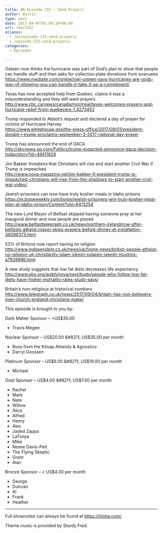 ```yaml
---
title: AN Episode 215 – Send Prayers
author: Dustin
type: post
date: 2017-09-07T01:05:20+00:00
url: /an/215/
aliases:
  - /an/episode-215-send-prayers/
  - /episode-215-send-prayers/
categories:
  - Episodes

---
```

<div id="buzzsprout-player-10552894"></div><script src="https://www.buzzsprout.com/1983601/10552894-episode-215-send-prayers.js?container_id=buzzsprout-player-10552894&player=small" type="text/javascript" charset="utf-8"></script>

<!--more-->
Osteen now thinks the hurricane was part of God&#8217;s plan to show that people can handle stuff and then asks for collection plate donations from evacuees
<https://www.mediaite.com/online/joel-osteen-says-hurricanes-are-gods-way-of-showing-you-can-handle-it-take-it-as-a-compliment/>

Texas has now accepted help from Quebec, claims it was a misunderstanding and they still want prayers  
<http://www.cbc.ca/news/canada/montreal/texas-welcomes-prayers-and-hurricane-relief-from-quebecers-1.4273452>

Trump responded to Abbot’s request and declared a day of prayer for victims of Hurricane Harvey  
<https://www.whitehouse.gov/the-press-office/2017/09/01/president-donald-j-trump-proclaims-september-3-2017-national-day-prayer>

Trump has announced the end of DACA  
<http://abcnews.go.com/Politics/trump-expected-announce-daca-decision-today/story?id=49611829>

Jim Bakker threatens that Christians will rise and start another Civil War if Trump is impeached  
<http://www.nova-magazine.net/jim-bakker-if-president-trump-is-impeached-christians-will-rise-from-the-shadows-to-start-another-civil-war-video/>

Jewish prisoners can now have truly kosher meals in Idaho prisons  
<https://m.boiseweekly.com/boise/jewish-prisoners-win-truly-kosher-meal-plan-at-idaho-prison/Content?oid=6413254>

The new Lord Mayor of Belfast skipped having someone pray at her inaugural dinner and now people are pissed  
<http://www.belfasttelegraph.co.uk/news/northern-ireland/row-after-belfasts-atheist-mayor-skips-prayers-before-dinner-at-installation-36096373.html>

53% of Britons now report having no religion  
<http://www.independent.co.uk/news/uk/home-news/british-people-atheist-no-religion-uk-christianity-islam-sikism-judaism-jewish-muslims-a7928896.html>

A new study suggests that low fat diets decreases life expectancy  
<http://www.pbs.org/wgbh/nova/next/body/people-who-follow-low-fat-diets-have-higher-mortality-rates-study-says/>

Britain’s non-religious at historical numbers  
<http://www.telegraph.co.uk/news/2017/09/04/britain-has-non-believers-ever-church-england-christians-make/>

This episode is brought to you by:

Dark Matter Sponsor &#8211; >US$35.00  
* Travis Megee  

Nuclear Sponsor &#8211; US$20.00 &#8211; US$35.00 per month  
* Russ from the Kitsap Atheists & Agnostics  
* Darryl Goossen  

Platinum Sponsor &#8211; US$8.00 &#8211; US$19.00 per month  
* Michael  

Gold Sponsor &#8211; US$4.00 &#8211; US$7.00 per month  
* Rachel  
* Mark  
* Nate  
* Willow  
* Alice  
* Alfred  
* Henry  
* Alex  
* Jaded Zappa  
* LaTonya  
* Mike  
* Renee Davis-Pelt  
* The Flying Skeptic  
* Grant  
* Alan  

Bronze Sponsor &#8211; < US$4.00 per month  
* George  
* Duncan  
* Al  
* Frank  
* Heather

<hr width="500" />

Full shownotes can always be found at <https://htotw.com/>  

Theme music is provided by Sturdy Fred.